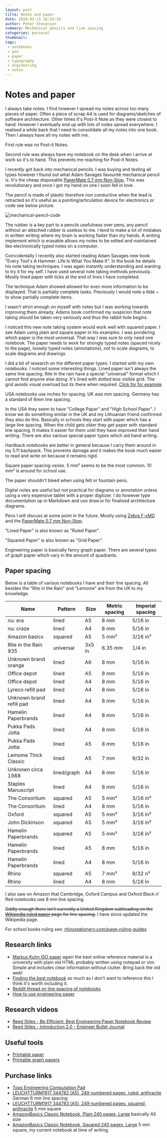 ```yaml
---
layout: post
title: Notes and paper
date: 2020-03-15 16:24:10
author: Peter Stevenson
summary: Mechanical pencils and line spacing
categories: personal
thumbnail:
tags:
 - notebooks
 - pen
 - paper
 - typography
 - engineering
 - notes
---
```


# Notes and paper

I always take notes. I find however I spread my notes across too many pieces of paper. Often a piece of scrap A4 is used for diagrams/sketches of software architecture. Other times it's Post-it Note as they were closest to hand. However I eventually end up with lots of notes spread everywhere. I realised a while back that I need to consolidate all my notes into one book. Then I always have all my notes with me. 

First rule was no Post-it Notes. 

Second rule was always have my notebook on the desk when I arrive at work so it's to hand. This prevents me reaching for Post-it Notes.

I recently got back into mechanical pencils. I was buying and testing all types however I found out what Adam Savages favourite mechanical pencil is. It's the cheap disposable [PaperMate 0.7 mm Non-Stop](https://www.amazon.co.uk/PaperMate-Non-Stop-Mechanical-Pencil-Yellow/dp/B000SHSC5U). This was revolutionary and once I got my hand on one I soon fell in love. 

The pencil is made of plastic therefore non conductive when the lead is retracted so it's useful as a pointing/articulation device for electronics or code see below picture.

![mechanical-pencil-code](/blog/assets/2020-03-15/mechanical-pencil-code.jpg)

The rubber is a key part to a pencils usefulness over pens, any pencil without an attached rubber is useless to me. I tend to make a lot of mistakes in written writing where my brain is working faster than my hands. A writing implement which is erasable allows my notes to be edited and maintained like electronically typed notes on a computer.

Coincidentally I recently also started reading Adam Savages new book "Every Tool's A Hammer: Life Is What You Make It". In the book he details his note taking techniques. I was again instantly understanding and wanting to try it for my self. I have used several note taking methods previously. Mostly lined paper with ticks at the end of lines I have completed.

The technique Adam showed allowed for even more information to be displayed. That is partially complete tasks. Previously I would note a tilde ~ to show partially complete items.

I wasn't strict enough on myself with notes but I was working towards improving them already. Adams book confirmed my suspicion that note taking should be taken very seriously and thus the rabbit hole begins.

I noticed this new note taking system would work well with squared paper. I see Adam using plain and square paper in his examples. I was pondering which paper is the most universal. That way I was sure to only need one notebook. The paper needs to work for strongly typed notes (spaced nicely to the page), loosely typed notes (annotations), not to scale diagrams, to scale diagrams and drawings.

I did a bit of research on the different paper types. I started with my own notebooks. I noticed some interesting things. Lined paper isn't always the same line spacing. Rite in the rain have a special "universal" format which I cannot find anyone else doing. It's lined with dotted less visible grid. The grid avoids visual overload but its there when required. [Click for for example](https://cdn3.volusion.com/fyqtn.tvutc/v/vspfiles/photos/RITR-774-MX-3.jpg)

USA notebooks use inches for spacing. UK was mm spacing. Germany has a standard of 6mm line spacing.

In the USA they seem to have "College Paper" and "High School Paper". I know we do something similar in the UK and my Lithuanian friend confirmed they also do this. Basically in schools they start with paper which has a large line spacing. When the child gets older they get paper with standard line spacing. It makes it easier for them until they have improved their hand writing. There are also various special paper types which aid hand writing.

Hardback notebooks are better in general because I carry them around in my 5.11 backpack. This prevents damage and it makes the book much easier to read and write on because it remains rigid.

Square paper spacing varies. 5 mm² seems to be the most common. 10 mm² is around for school use.

The paper shouldn't bleed when using felt or fountain pens.

Digital notes are useful but not practical for diagrams or annotation unless using a very expensive tablet with a proper digitizer. I do however type documentation up in Markdown and use draw.io for finalised architecture diagrams.

Pens I will discuss at some point in the future. Mostly using [Zebra F-xMD](https://www.amazon.co.uk/Zebra-F-xMD-Ballpoint-1-0mm-Silver/dp/B0728GN7T3/) and the [PaperMate 0.7 mm Non-Stop](https://www.amazon.co.uk/PaperMate-Non-Stop-Mechanical-Pencil-Yellow/dp/B000SHSC5U).

"Lined Paper" is also known as "Ruled Paper".

"Squared Paper" is also known as "Grid Paper".

Engineering paper is basically fancy graph paper. There are several types of graph paper which vary in the amount of quadrants.

## Paper spacing

Below is a table of various notebooks I have and their line spacing. All besides the "Rite in the Rain" and "Lemome" are from the UK to my knowledge.

| Name                     | Pattern     | Size   | Metric spacing | Imperial spacing |
|--------------------------|-------------|--------|----------------|------------------|
| nu: era                  | lined       | A5     | 8 mm           | 5/16 in          |
| nu: craze                | lined       | A4     | 8 mm           | 5/16 in          |
| Amazon basics            | squared     | A5     | 5 mm²          | 3/16 in²         |
| Rite in the Rain 935     | universal   | 3x5 in | 6.35 mm        | 1/4 in           |
| Unknown brand orange     | lined       | A6     | 8 mm           | 5/16 in          |
| Office depot             | lined       | A5     | 8 mm           | 5/16 in          |
| Office depot             | lined       | A4     | 8 mm           | 5/16 in          |
| Lyreco refill pad        | lined       | A4     | 8 mm           | 5/16 in          |
| Unknown brand refill pad | lined       | A4     | 8 mm           | 5/16 in          |
| Hamelin Paperbrands      | lined       | A4     | 8 mm           | 5/16 in          |
| Pukka Pads Jotta         | lined       | A4     | 8 mm           | 5/16 in          |
| Pukka Pads Jotta         | lined       | A5     | 8 mm           | 5/16 in          |
| Lemome Thick Classic     | lined       | A5     | 7 mm           | 9/32 in          |
| Unknown circa 1988       | lined/graph | A4     | 8 mm           | 5/16 in          |
| Staples Manuscript       | lined       | A4     | 8 mm           | 5/16 in          |
| The Consortium           | squared     | A5     | 5 mm²          | 3/16 in²         |
| The Consortium           | lined       | A4     | 8 mm           | 5/16 in          |
| Oxford                   | squared     | A5     | 5 mm²          | 3/16 in²         |
| John Dickinson           | squared     | A5     | 5 mm²          | 3/16 in²         |
| Hamelin Paperbrands      | squared     | A5     | 5 mm²          | 3/16 in²         |
| Hamelin Paperbrands      | lined       | A5     | 8 mm           | 5/16 in          |
| Hamelin Paperbrands      | lined       | A4     | 8 mm           | 5/16 in          |
| Rhino                    | squared     | A5     | 7 mm²          | 9/32 n²          |
| Rhino                    | lined       | A4     | 8 mm           | 5/16 in          |

I also saw on Amazon that Cambridge, Oxford Campus and Oxford Black n' Red notebooks use 8 mm line spacing.

~~Oddly enough there isn't currently a United Kingdom subheading on the [Wikipedia ruled paper](https://en.wikipedia.org/wiki/Ruled_paper) page for line spacing.~~ I have since updated the Wikipedia page.

For school books ruling see: [rhinostationery.com/page-ruling-guides](https://www.rhinostationery.com/page-ruling-guides/)

## Research links

* [Markus Kuhn ISO paper](http://www.cs.utsa.edu/~wagner/date/iso-paper.html) again the best online reference material is a university with plain old HTML probably written using notepad or vim. Simple and includes clear information without clutter. Bring back the old web!
* [Finding the best notebook](https://www.buzzfeed.com/josephinewolff/how-finding-the-perfect-notebook-made-me-less-anxious-about) as much as I don't want to reference this I think it's worth including it.
* [Reddit thread on line spacing of notebooks](https://www.reddit.com/r/notebooks/comments/540t28/lets_talk_about_line_spacing/)
* [How to use engineering paper](https://www.customessays.co.uk/blog/essay/how-to-use-an-engineering-paper)

## Research videos

* [Reed Stiles - Be Efficient: Best Engineering Paper Notebook Review](https://youtu.be/-5ZsJJWPcyU)
* [Reed Stiles - Introduction 2.0 - Engineer Bullet Journal](https://youtu.be/ctC4gXZW9CA)

## Useful tools

* [Printable paper](https://www.printablepaper.net/category/dot)
* [Printable graph papers](http://www.mathsphere.co.uk/resources/MathSphereFreeGraphPaper.htm)

## Purchase links

* [Tops Engineering Computation Pad](https://www.amazon.co.uk/Engineering-Computation-3-Hole-Punched-35502/dp/B001E6BXM8/)
* [LEUCHTTURM1917 344782 (A5), 249 numbered pages, ruled, anthracite](https://www.amazon.co.uk/gp/product/B00FWP3POG/) German 6 mm line spacing
* [LEUCHTTURM1917 344783 (A5), 249 numbered pages, squared, anthracite](https://www.amazon.co.uk/gp/product/B00FWRICHE/) 5 mm square
* [AmazonBasics Classic Notebook, Plain 240 pages, Large](https://www.amazon.co.uk/gp/product/B01DN8TB5U) basically A5 size
* [AmazonBasics Classic Notebook, Squared 240 pages, Large](https://www.amazon.co.uk/gp/product/B01DN8TEA2) 5 mm square, my current notebook at time of writing.
